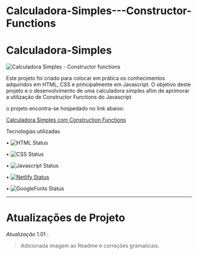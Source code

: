 # Calculadora-Simples---Constructor-Functions


# Calculadora-Simples

![Calculadora Simples - Constructor functions](https://user-images.githubusercontent.com/71226047/179368586-9b7ca534-59ff-4c0b-8207-d2633c3892da.jpg)


Este projeto foi criado para colocar em prática os conhecimentos adquiridos em HTML, CSS e principalmente em  Javascript.
  O objetivo deste projeto e o desenvolvimento de uma calculadora simples afim de aprimorar a utilização de Constructor Functions do Javascript 

o projeto encontra-se hospedado no link abaixo:


[Calculadora Simples com Construction Functions](https://calcconstructorfunctions.netlify.app/)

Tecnologias utilizadas 

• 	   ![HTML Status](https://img.shields.io/badge/HTML5-E34F26?style=for-the-badge&logo=html5&logoColor=white)

• 	   ![CSS Status](https://img.shields.io/badge/CSS3-1572B6?style=for-the-badge&logo=css3&logoColor=white)

•      ![Javascript Status](https://img.shields.io/badge/JavaScript-323330?style=for-the-badge&logo=javascript&logoColor=F7DF1E)

•	     [![Netlify Status](https://api.netlify.com/api/v1/badges/4fcccf50-a6d6-452b-839e-6852f4824112/deploy-status)](https://app.netlify.com/sites/clocktimer101/deploys)

•      ![GoogleFonts Status](https://img.shields.io/badge/Google-Fonts-green)


______________________________________________________________________________________________________________________________________________________________
# Atualizações de Projeto 

 *Atualização* 1.01 :
> Adicionada imagem ao Readme e correções gramaticais.

